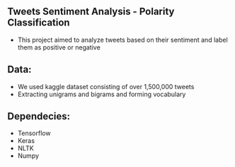 ## Tweets Sentiment Analysis - Polarity Classification
- This project aimed to analyze tweets based on their sentiment and label them as positive or negative

## Data:
- We used kaggle dataset consisting of over 1,500,000 tweets
- Extracting unigrams and bigrams and forming vocabulary

## Dependecies:
- Tensorflow
- Keras
- NLTK
- Numpy

